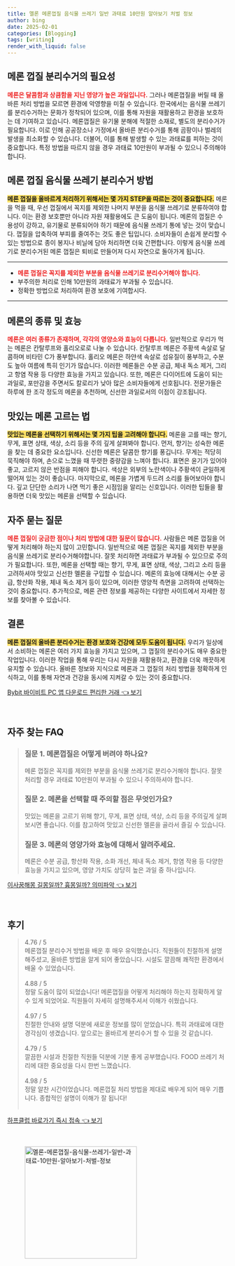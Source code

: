 ```yaml
---
title: 멜론 메론껍질 음식물 쓰레기 일반 과태료 10만원 알아보기 처벌 정보
author: bing
date: 2025-02-01
categories: [Blogging]
tags: [writing]
render_with_liquid: false
---
```



<h2 id='메론껍질_분리수거_필요성'>메론 껍질 분리수거의 필요성</h2>

<p><b><span style="color: #ee2323;">메론은 달콤함과 상큼함을 지닌 영양가 높은 과일입니다.</span></b> 그러나 메론껍질을 버릴 때 올바른 처리 방법을 모르면 환경에 악영향을 미칠 수 있습니다. 한국에서는 음식물 쓰레기를 분리수거하는 문화가 정착되어 있으며, 이를 통해 자원을 재활용하고 환경을 보호하는 데 기여하고 있습니다. 메론껍질은 유기물 분해에 적절한 소재로, 별도의 분리수거가 필요합니다. 이로 인해 공공장소나 가정에서 올바른 분리수거를 통해 곰팡이나 벌레의 발생을 최소화할 수 있습니다. 더불어, 이를 통해 발생할 수 있는 과태료를 피하는 것이 중요합니다. 특정 방법을 따르지 않을 경우 과태료 10만원이 부과될 수 있으니 주의해야 합니다.</p>

<h2 id='메론껍질_음식물쓰레기_분리수거'>메론 껍질 음식물 쓰레기 분리수거 방법</h2>

<p><b><span style="background-color: #ffe066;">메론 껍질을 올바르게 처리하기 위해서는 몇 가지 STEP을 따르는 것이 중요합니다.</span></b> 메론을 먹을 때, 우선 껍질에서 꼭지를 제외한 나머지 부분을 음식물 쓰레기로 분류하여야 합니다. 이는 환경 보호뿐만 아니라 자원 재활용에도 큰 도움이 됩니다. 메론의 껍질은 수용성이 강하고, 유기물로 분류되어야 하기 때문에 음식물 쓰레기 통에 넣는 것이 맞습니다. 껍질을 압축하여 부피를 줄여주는 것도 좋은 팁입니다. 소비자들이 손쉽게 분리할 수 있는 방법으로 종이 봉지나 비닐에 담아 처리하면 더욱 간편합니다. 이렇게 음식물 쓰레기로 분리수거된 메론 껍질은 퇴비로 만들어져 다시 자연으로 돌아가게 됩니다.</p>

<hr />

<ul>
    <li><b><span style="color: #ee2323;">메론 껍질은 꼭지를 제외한 부분을 음식물 쓰레기로 분리수거해야 합니다.</span></b></li>
    <li>부주의한 처리로 인해 10만원의 과태료가 부과될 수 있습니다.</li>
    <li>정확한 방법으로 처리하여 환경 보호에 기여합시다.</li>
</ul>

<hr />

<h2 id='메론종류_및_효능'>메론의 종류 및 효능</h2>

<p><b><span style="color: #ee2323;">메론은 여러 종류가 존재하며, 각각의 영양소와 효능이 다릅니다.</span></b> 일반적으로 우리가 먹는 메론은 칸탈루프와 홀리오로로 나눌 수 있습니다. 칸탈루프 메론은 주황색 속살로 달콤하며 비타민 C가 풍부합니다. 홀리오 메론은 하얀색 속살로 섬유질이 풍부하고, 수분도 높아 여름에 특히 인기가 많습니다. 이러한 메론들은 수분 공급, 체내 독소 제거, 그리고 항염 작용 등 다양한 효능을 가지고 있습니다. 또한, 메론은 다이어트에 도움이 되는 과일로, 포만감을 주면서도 칼로리가 낮아 많은 소비자들에게 선호됩니다. 전문가들은 하루에 한 조각 정도의 메론을 추천하며, 신선한 과일로서의 이점이 강조됩니다.</p>

<h2 id='메론고르는법'>맛있는 메론 고르는 법</h2>

<p><b><span style="background-color: #ffe066;">맛있는 메론을 선택하기 위해서는 몇 가지 팁을 고려해야 합니다.</span></b> 메론을 고를 때는 향기, 무게, 표면 상태, 색상, 소리 등을 주의 깊게 살펴봐야 합니다. 먼저, 향기는 성숙한 메론을 찾는 데 중요한 요소입니다. 신선한 메론은 달콤한 향기를 풍깁니다. 무게는 적당히 묵직해야 하며, 손으로 느꼈을 때 뚜렷한 중량감을 느껴야 합니다. 표면은 윤기가 있어야 좋고, 고르지 않은 반점을 피해야 합니다. 색상은 외부의 노란색이나 주황색이 균일하게 떨어져 있는 것이 좋습니다. 마지막으로, 메론을 가볍게 두드려 소리를 들어보아야 합니다. 깊고 단단한 소리가 나면 먹기 좋은 시점임을 알리는 신호입니다. 이러한 팁들을 활용하면 더욱 맛있는 메론을 선택할 수 있습니다.</p>

<h2 id='자주묻는질문'>자주 묻는 질문</h2>

<p><b><span style="color: #ee2323;">메론 껍질이 궁금한 점이나 처리 방법에 대한 질문이 많습니다.</span></b> 사람들은 메론 껍질을 어떻게 처리해야 하는지 많이 고민합니다. 일반적으로 메론 껍질은 꼭지를 제외한 부분을 음식물 쓰레기로 분리수거해야합니다. 잘못 처리하면 과태료가 부과될 수 있으므로 주의가 필요합니다. 또한, 메론을 선택할 때는 향기, 무게, 표면 상태, 색상, 그리고 소리 등을 고려하셔야 맛있고 신선한 멜론을 구입할 수 있습니다. 메론의 효능에 대해서는 수분 공급, 항산화 작용, 체내 독소 제거 등이 있으며, 이러한 영양적 측면을 고려하여 선택하는 것이 중요합니다. 추가적으로, 메론 관련 정보를 제공하는 다양한 사이트에서 자세한 정보를 찾아볼 수 있습니다.</p>

<h2 id='결론'>결론</h2>

<p><b><span style="background-color: #ffe066;">메론 껍질의 올바른 분리수거는 환경 보호와 건강에 모두 도움이 됩니다.</span></b> 우리가 일상에서 소비하는 메론은 여러 가지 효능을 가지고 있으며, 그 껍질의 분리수거도 매우 중요한 작업입니다. 이러한 작업을 통해 우리는 다시 자원을 재활용하고, 환경을 더욱 깨끗하게 유지할 수 있습니다. 올바른 정보와 지식으로 메론과 그 껍질의 처리 방법을 정확하게 인식하고, 이를 통해 자연과 건강을 동시에 지켜갈 수 있는 것이 중요합니다.</p>


<p><a class="click-button" title="Bybit 바이비트 PC 앱 다운로드 편리한 거래" href="https://afficreate.github.io/posts/Bybit-%EB%B0%94%EC%9D%B4%EB%B9%84%ED%8A%B8-PC-%EC%95%B1-%EB%8B%A4%EC%9A%B4%EB%A1%9C%EB%93%9C-%ED%8E%B8%EB%A6%AC%ED%95%9C-%EA%B1%B0%EB%9E%98/" rel="dofollow">Bybit 바이비트 PC 앱 다운로드 편리한 거래 👈 보기</a></p><br>
<h2 id='자주_찾는_FAQ'>자주 찾는 FAQ</h2>
<div itemscope="" itemtype="https://schema.org/FAQPage"> 
<blockquote> 
<div itemscope="" itemprop="mainEntity" itemtype="https://schema.org/Question"> 
<h3 itemprop="name">질문 1. 메론껍질은 어떻게 버려야 하나요?</h3> 
<div itemscope="" itemprop="acceptedAnswer" itemtype="https://schema.org/Answer"> 
<span itemprop="text"> 
<p>메론 껍질은 꼭지를 제외한 부분을 음식물 쓰레기로 분리수거해야 합니다. 잘못 처리할 경우 과태료 10만원이 부과될 수 있으니 주의하셔야 합니다.</p> 
</span> 
</div> 
</div> 

<div itemscope="" itemprop="mainEntity" itemtype="https://schema.org/Question"> 
<h3 itemprop="name">질문 2. 메론을 선택할 때 주의할 점은 무엇인가요?</h3> 
<div itemscope="" itemprop="acceptedAnswer" itemtype="https://schema.org/Answer"> 
<span itemprop="text"> 
<p>맛있는 메론을 고르기 위해 향기, 무게, 표면 상태, 색상, 소리 등을 주의깊게 살펴보시면 좋습니다. 이를 참고하여 맛있고 신선한 멜론을 골라서 즐길 수 있습니다.</p> 
</span> 
</div> 
</div> 

<div itemscope="" itemprop="mainEntity" itemtype="https://schema.org/Question"> 
<h3 itemprop="name">질문 3. 메론의 영양가와 효능에 대해서 알려주세요.</h3> 
<div itemscope="" itemprop="acceptedAnswer" itemtype="https://schema.org/Answer"> 
<span itemprop="text"> 
<p>메론은 수분 공급, 항산화 작용, 소화 개선, 체내 독소 제거, 항염 작용 등 다양한 효능을 가지고 있으며, 영양 가치도 상당히 높은 과일 중 하나입니다.</p> 
</span> 
</div> 
</div> 
</blockquote> 
</div>
<p><a class="click-button" title="이사꿈해몽 길몽일까? 흉몽일까? 의미파악" href="https://afficreate.github.io/posts/%EC%9D%B4%EC%82%AC%EA%BF%88%ED%95%B4%EB%AA%BD-%EA%B8%B8%EB%AA%BD%EC%9D%BC%EA%B9%8C-%ED%9D%89%EB%AA%BD%EC%9D%BC%EA%B9%8C-%EC%9D%98%EB%AF%B8%ED%8C%8C%EC%95%85/" rel="dofollow">이사꿈해몽 길몽일까? 흉몽일까? 의미파악 👈 보기</a></p><br>
<h2 id='후기'>후기</h2>
<div itemscope itemtype="https://schema.org/Product">
  <blockquote>
  <div itemprop="review" itemscope itemtype="https://schema.org/Review">
      <div itemprop="reviewRating" itemscope itemtype="https://schema.org/Rating"> <span itemprop="ratingValue">4.76</span> / <span itemprop="bestRating">5</span> </div>
      <span itemprop="reviewBody">메론껍질 분리수거 방법을 배운 후 매우 유익했습니다. 직원들이 친절하게 설명해주셨고, 올바른 방법을 알게 되어 좋았습니다. 시설도 깔끔해 쾌적한 환경에서 배울 수 있었습니다.</span>
  </div>
  <br>
  <div itemprop="review" itemscope itemtype="https://schema.org/Review">
      <div itemprop="reviewRating" itemscope itemtype="https://schema.org/Rating"> <span itemprop="ratingValue">4.88</span> / <span itemprop="bestRating">5</span> </div>
      <span itemprop="reviewBody">정말 도움이 많이 되었습니다! 메론껍질을 어떻게 처리해야 하는지 정확하게 알 수 있게 되었어요. 직원들이 자세히 설명해주셔서 이해가 쉬웠습니다.</span>
  </div>
  <br>
  <div itemprop="review" itemscope itemtype="https://schema.org/Review">
      <div itemprop="reviewRating" itemscope itemtype="https://schema.org/Rating"> <span itemprop="ratingValue">4.97</span> / <span itemprop="bestRating">5</span> </div>
      <span itemprop="reviewBody">친절한 안내와 설명 덕분에 새로운 정보를 많이 얻었습니다. 특히 과태료에 대한 경각심이 생겼습니다. 앞으로는 올바르게 분리수거 할 수 있을 것 같습니다.</span>
  </div>
  <br>
  <div itemprop="review" itemscope itemtype="https://schema.org/Review">
      <div itemprop="reviewRating" itemscope itemtype="https://schema.org/Rating"> <span itemprop="ratingValue">4.79</span> / <span itemprop="bestRating">5</span> </div>
      <span itemprop="reviewBody">깔끔한 시설과 친절한 직원들 덕분에 기분 좋게 공부했습니다. FOOD 쓰레기 처리에 대한 중요성을 다시 한번 느꼈습니다.</span>
  </div>
  <br>
  <div itemprop="review" itemscope itemtype="https://schema.org/Review">
      <div itemprop="reviewRating" itemscope itemtype="https://schema.org/Rating"> <span itemprop="ratingValue">4.98</span> / <span itemprop="bestRating">5</span> </div>
      <span itemprop="reviewBody">정말 알찬 시간이었습니다. 메론껍질 처리 방법을 제대로 배우게 되어 매우 기쁩니다. 종합적인 설명이 이해가 잘 됩니다!</span>
  </div>
  <br>
  </blockquote>
</div>
<p><a class="click-button" title="하프클럽 바로가기 즉시 접속" href="https://afficreate.github.io/posts/%ED%95%98%ED%94%84%ED%81%B4%EB%9F%BD-%EB%B0%94%EB%A1%9C%EA%B0%80%EA%B8%B0-%EC%A6%89%EC%8B%9C-%EC%A0%91%EC%86%8D/" rel="dofollow">하프클럽 바로가기 즉시 접속 👈 보기</a></p><br>
<figure class="image"><img src="https://afficreate.github.io/assets/img/thumbnail/멜론-메론껍질-음식물-쓰레기-일반-과태료-10만원-알아보기-처벌-정보.webp" alt="멜론-메론껍질-음식물-쓰레기-일반-과태료-10만원-알아보기-처벌-정보" width="256" height="256"></figure>